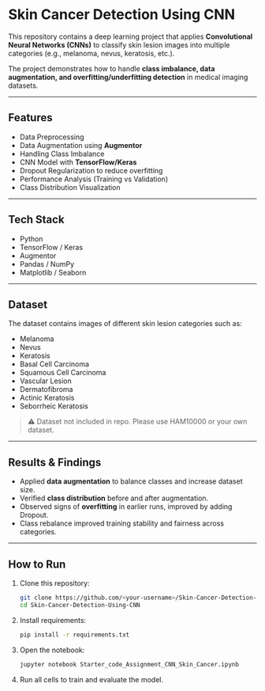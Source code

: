 # Skin Cancer Detection Using CNN

This repository contains a deep learning project that applies **Convolutional Neural Networks (CNNs)** to classify skin lesion images into multiple categories (e.g., melanoma, nevus, keratosis, etc.).  

The project demonstrates how to handle **class imbalance, data augmentation, and overfitting/underfitting detection** in medical imaging datasets.

---

## Features
- Data Preprocessing  
- Data Augmentation using **Augmentor**  
- Handling Class Imbalance  
- CNN Model with **TensorFlow/Keras**  
- Dropout Regularization to reduce overfitting  
- Performance Analysis (Training vs Validation)  
- Class Distribution Visualization  

---

## Tech Stack
- Python  
- TensorFlow / Keras  
- Augmentor  
- Pandas / NumPy  
- Matplotlib / Seaborn  

---

## Dataset
The dataset contains images of different skin lesion categories such as:  
- Melanoma  
- Nevus  
- Keratosis  
- Basal Cell Carcinoma  
- Squamous Cell Carcinoma  
- Vascular Lesion  
- Dermatofibroma  
- Actinic Keratosis  
- Seborrheic Keratosis  

> ⚠️ Dataset not included in repo. Please use HAM10000 or your own dataset.

---

## Results & Findings
- Applied **data augmentation** to balance classes and increase dataset size.  
- Verified **class distribution** before and after augmentation.  
- Observed signs of **overfitting** in earlier runs, improved by adding Dropout.  
- Class rebalance improved training stability and fairness across categories.  

---

## How to Run
1. Clone this repository:  
   ```bash
   git clone https://github.com/<your-username>/Skin-Cancer-Detection-Using-CNN.git
   cd Skin-Cancer-Detection-Using-CNN
   ```
2. Install requirements: 
   ```bash
   pip install -r requirements.txt
   ```

3. Open the notebook:
   ```bash
   jupyter notebook Starter_code_Assignment_CNN_Skin_Cancer.ipynb
   ```

4. Run all cells to train and evaluate the model.
